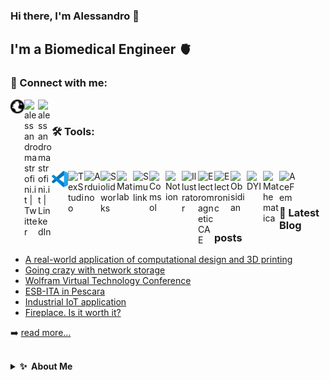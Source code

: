### Hi there, I'm Alessandro 👋

## I'm a Biomedical Engineer 🫀

### 🔗 Connect with me:

[<img align="left" alt="alessandromastrofini.it" width="22px" src="https://raw.githubusercontent.com/iconic/open-iconic/master/svg/globe.svg" />](https://alessandromastrofini.it)
[<img align="left" alt="alessandromastrofini.it | Twitter" width="22px" src="https://cdn.jsdelivr.net/npm/simple-icons@v3/icons/twitter.svg" />](https://twitter.com/alessandro_mstr)
[<img align="left" alt="alessandromastrofini.it | LinkedIn" width="22px" src="https://cdn.jsdelivr.net/npm/simple-icons@v3/icons/linkedin.svg" />](https://www.linkedin.com/in/alessandro-mastrofini/)

<br />

### 🛠 Tools:
<br>

[<img align="left" alt="Visual Studio Code" width="26px" src="https://raw.githubusercontent.com/github/explore/80688e429a7d4ef2fca1e82350fe8e3517d3494d/topics/visual-studio-code/visual-studio-code.png" />](https://alessandromastrofini.it/category/data-processing/)
[<img align="left" alt="TexStudio" width="26px" src="https://upload.wikimedia.org/wikipedia/commons/thumb/2/2a/TeXstudio_Logo.svg/1024px-TeXstudio_Logo.svg.png" />](https://alessandromastrofini.it/)
[<img align="left" alt="Arduino" width="26px" src="https://brandslogos.com/wp-content/uploads/images/large/arduino-logo-1.png" />](https://alessandromastrofini.it/category/arduino/)
[<img align="left" alt="Solidworks" width="26px" src="https://img.icons8.com/color/480/solidworks.png" />](https://alessandromastrofini.it/category/cad/)
[<img align="left" alt="Matlab" width="26px" src="https://upload.wikimedia.org/wikipedia/commons/thumb/2/21/Matlab_Logo.png/667px-Matlab_Logo.png" />](https://alessandromastrofini.it/category/matlab/)
[<img align="left" alt="Simulink" width="26px" src="https://upload.wikimedia.org/wikipedia/commons/3/36/Simulink_Logo_%28non-wordmark%29.png" />](https://alessandromastrofini.it/category/matlab/)
[<img align="left" alt="Comsol" width="26px" src="https://www.file-extensions.org/imgs/app-icon/128/5933/comsol-multiphysics-icon.png" />](https://alessandromastrofini.it/)
[<img align="left" alt="Notion" width="26px" src="https://www.marcobalzerani.it/wp-content/uploads/2020/12/notion-logo-no-background.png" />](https://alessandromastrofini.it/category/notion/)
[<img align="left" alt="Illustrator" width="26px" src="https://upload.wikimedia.org/wikipedia/commons/thumb/f/fb/Adobe_Illustrator_CC_icon.svg/788px-Adobe_Illustrator_CC_icon.svg.png" />](https://alessandromastrofini.it/)
[<img align="left" alt="Electromagnetic CAE" width="26px" src="https://upload.wikimedia.org/wikipedia/commons/3/34/AntennaPod_logo.png" />](https://alessandromastrofini.it/)
[<img align="left" alt="Electronic" width="26px" src="https://play-lh.googleusercontent.com/PaDArLHTXyLBbx2S_bK955DkfNry407XmB9zm6by-7NEmmNfQFiM9VxMFeBlVLCm4LY" />](https://alessandromastrofini.it/category/elettronica/)
[<img align="left" alt="Obsidian" width="26px" src="https://forum.obsidian.md/uploads/default/original/2X/6/6df43bc4ee96f0a1b67ff3600caf6879b758a743.png" />](https://alessandromastrofini.it/)
[<img align="left" alt="DYI" width="26px" src="https://creazilla-store.fra1.digitaloceanspaces.com/cliparts/3414677/power-drill-clipart-md.png" />](https://alessandromastrofini.it/category/diy/)
[<img align="left" alt="Mathematica" width="26px" src="https://upload.wikimedia.org/wikipedia/commons/thumb/2/20/Mathematica_Logo.svg/1965px-Mathematica_Logo.svg.png" />](https://alessandromastrofini.it/category/wolfram/)
[<img align="left" alt="AceFem" width="30px" src="https://www.wolfram.com/products/applications/acefem/images/logo.gif" />](https://alessandromastrofini.it/category/acm/)




<br><br>

### 📕  Latest Blog posts
<!-- BLOG-POST-LIST:START -->
- [A real-world application of computational design and  3D printing](https://alessandromastrofini.it/2025/03/30/real-world-application-computational-design-3d-printing/)
- [Going crazy with network storage](https://alessandromastrofini.it/2024/12/15/going-crazy-with-network-drives-storage/)
- [Wolfram Virtual Technology Conference](https://alessandromastrofini.it/2024/11/04/wolfram-virtual-technology-conference/)
- [ESB-ITA in Pescara](https://alessandromastrofini.it/2024/10/05/esb-ita-in-pescara/)
- [Industrial IoT application](https://alessandromastrofini.it/2024/08/12/industrial-iot-application/)
- [Fireplace. Is it worth it?](https://alessandromastrofini.it/2024/08/10/fireplace-is-it-worth-it/)
<!-- BLOG-POST-LIST:END -->
➡️ [read more...](https://alessandromastrofini.it)

<br>

<details>
  <summary><b>✨&nbsp;&nbsp;About&nbsp;Me</b></summary>
  <br/>
  
  I am a Biomedical Engineer. 
  
  I'm from Rome, Italy.
</details>  
